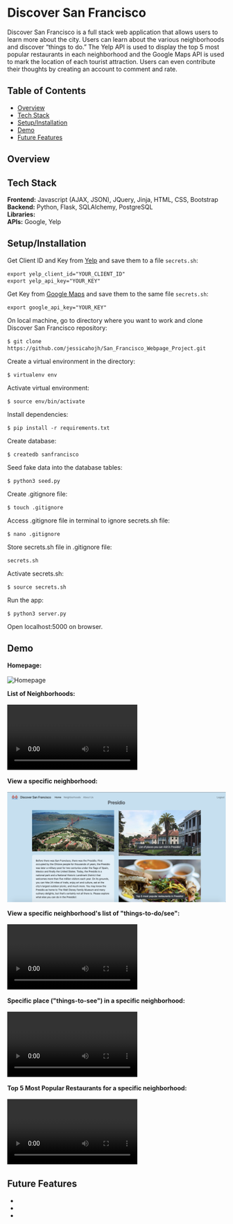 # Discover San Francisco

Discover San Francisco is a full stack web application that allows users to learn more about the city. Users can learn about the various neighborhoods and discover “things to do.” The Yelp API is used to display the top 5 most popular restaurants in each neighborhood and the Google Maps API is used to mark the location of each tourist attraction. Users can even contribute their thoughts by creating an account to comment and rate. 

## Table of Contents
* [Overview](#overview)<br/>
* [Tech Stack](#techstack)<br/>
* [Setup/Installation](#installation)<br/>
* [Demo](#demo)<br/>
* [Future Features](#features)

<a name="overview"/></a>
## Overview


<a name="techstack"/></a>
## Tech Stack
**Frontend:** Javascript (AJAX, JSON), JQuery, Jinja, HTML, CSS, Bootstrap</br>
**Backend:** Python, Flask, SQLAlchemy, PostgreSQL<br/>
**Libraries:** <br/>
**APIs:** Google, Yelp<br/>

<a name="installation"/></a>
## Setup/Installation
Get Client ID and Key from [Yelp](https://www.yelp.com/fusion) and save them to a file `secrets.sh`:
```
export yelp_client_id="YOUR_CLIENT_ID"
export yelp_api_key="YOUR_KEY"
```
Get Key from [Google Maps](https://cloud.google.com/maps-platform/?apis=maps) and save them to the same file `secrets.sh`:
```
export google_api_key="YOUR_KEY"
```
On local machine, go to directory where you want to work and clone Discover San Francisco repository:
```
$ git clone https://github.com/jessicahojh/San_Francisco_Webpage_Project.git
```
Create a virtual environment in the directory:
```
$ virtualenv env
```
Activate virtual environment:
```
$ source env/bin/activate
```
Install dependencies:
```
$ pip install -r requirements.txt
```
Create database:
```
$ createdb sanfrancisco
```
Seed fake data into the database tables:
```
$ python3 seed.py
```
Create .gitignore file:
```
$ touch .gitignore
```
Access .gitignore file in terminal to ignore secrets.sh file:
```
$ nano .gitignore
```
Store secrets.sh file in .gitignore file:
```
secrets.sh
```
Activate secrets.sh:
```
$ source secrets.sh
```
Run the app:
```
$ python3 server.py
```
Open localhost:5000 on browser.

<a name="demo"/></a>
## Demo
**Homepage:**
<br/><br/>
![Homepage](/static/README/homepage.png)
<br/>

**List of Neighborhoods:**
<br/><br/>
![Neighborhoods](/static/README/neighborhoods_screen_recording.mov)
<br/>

**View a specific neighborhood:**
<br/><br/>
![View specific neighborhood](/static/README/specific_neighborhood.png)
<br/>

**View a specific neighborhood's list of "things-to-do/see":**
<br/><br/>
![View list of "things-to-do/see"](/static/README/places_screen_recording.mov)
<br/>

**Specific place ("things-to-see") in a specific neighborhood:**
<br/><br/>
![View a specific place in a neighborhood](/static/README/specific_place_screen_recording.mov)
<br/>


**Top 5 Most Popular Restaurants for a specific neighborhood:**
<br/><br/>
![Top 5 Restaurants](/static/README/restaurants_screen_recording.mov)
<br/>

<a name="features"/></a>
## Future Features
* 
*
*
